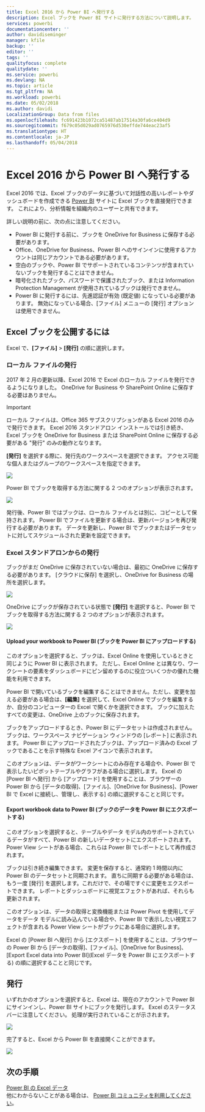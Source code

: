```yaml
---
title: Excel 2016 から Power BI へ発行する
description: Excel ブックを Power BI サイトに発行する方法について説明します。
services: powerbi
documentationcenter: ''
author: davidiseminger
manager: kfile
backup: ''
editor: ''
tags: ''
qualityfocus: complete
qualitydate: ''
ms.service: powerbi
ms.devlang: NA
ms.topic: article
ms.tgt_pltfrm: NA
ms.workload: powerbi
ms.date: 05/02/2018
ms.author: davidi
LocalizationGroup: Data from files
ms.openlocfilehash: fc691423b1072ca51487ab17514a30fa6ce404d9
ms.sourcegitcommit: f679c05d029ad0765976d530effde744eac23af5
ms.translationtype: HT
ms.contentlocale: ja-JP
ms.lasthandoff: 05/04/2018
---
```

# <a name="publish-to-power-bi-from-excel-2016"></a>Excel 2016 から Power BI へ発行する
Excel 2016 では、Excel ブックのデータに基づいて対話性の高いレポートやダッシュボードを作成できる [Power BI](https://powerbi.microsoft.com) サイトに Excel ブックを直接発行できます。 これにより、分析情報を組織内のユーザーと共有できます。

詳しい説明の前に、次の点に注意してください。

* Power BI に発行する前に、ブックを OneDrive for Business に保存する必要があります。
* Office、OneDrive for Business、Power BI へのサインインに使用するアカウントは同じアカウントである必要があります。
* 空白のブックや、Power BI でサポートされているコンテンツが含まれていないブックを発行することはできません。
* 暗号化されたブック、パスワードで保護されたブック、または Information Protection Management が使用されているブックは発行できません。
* Power BI に発行するには、先進認証が有効 (既定値) になっている必要があります。 無効になっている場合、[ファイル] メニューの [発行] オプションは使用できません。

## <a name="to-publish-your-excel-workbook"></a>Excel ブックを公開するには
Excel で、**[ファイル]** > **[発行]** の順に選択します。

### <a name="local-file-publishing"></a>ローカル ファイルの発行
2017 年 2 月の更新以降、Excel 2016 で Excel のローカル ファイルを発行できるようになりました。 OneDrive for Business や SharePoint Online に保存する必要はありません。

> [!IMPORTANT]
> ローカル ファイルは、Office 365 サブスクリプションがある Excel 2016 のみで発行できます。 Excel 2016 スタンドアロン インストールでは引き続き、Excel ブックを OneDrive for Business または SharePoint Online に保存する必要がある "発行" のみの動作となります。
> 
> 

**[発行]** を選択する際に、発行先のワークスペースを選択できます。 アクセス可能な個人またはグループのワークスペースを指定できます。

![](media/service-publish-from-excel/pbi_choose_workspace.png)

Power BI でブックを取得する方法に関する 2 つのオプションが表示されます。

![](media/service-publish-from-excel/pbi_uploadexport3.png)

発行後、Power BI ではブックは、ローカル ファイルとは別に、コピーとして保持されます。 Power BI でファイルを更新する場合は、更新バージョンを再び発行する必要があります。 データを更新し、Power BI でブックまたはデータセットに対してスケジュールされた更新を設定できます。

### <a name="publishing-from-excel-standalone"></a>Excel スタンドアロンからの発行
ブックがまだ OneDrive に保存されていない場合は、最初に OneDrive に保存する必要があります。 [クラウドに保存] を選択し、OneDrive for Business の場所を選択します。

![](media/service-publish-from-excel/pbi_savetoonedrive2.png)

OneDrive にブックが保存されている状態で **[発行]** を選択すると、Power BI でブックを取得する方法に関する 2 つのオプションが表示されます。

![](media/service-publish-from-excel/pbi_uploadexport2.png)

#### <a name="upload-your-workbook-to-power-bi"></a>Upload your workbook to Power BI (ブックを Power BI にアップロードする)
このオプションを選択すると、ブックは、Excel Online を使用しているときと同じように Power BI に表示されます。 ただし、Excel Online とは異なり、ワークシートの要素をダッシュボードにピン留めするのに役立ついくつかの優れた機能を利用できます。

Power BI で開いているブックを編集することはできません。ただし、変更を加える必要がある場合は、**[編集]** を選択して、Excel Online でブックを編集するか、自分のコンピューターの Excel で開くかを選択できます。 ブックに加えたすべての変更は、OneDrive 上のブックに保存されます。

ブックをアップロードするとき、Power BI にデータセットは作成されません。 ブックは、ワークスペース ナビゲーション ウィンドウの [レポート] に表示されます。 Power BI にアップロードされたブックは、アップロード済みの Excel ブックであることを示す特殊な Excel アイコンで表示されます。

このオプションは、データがワークシートにのみ存在する場合や、Power BI で表示したいピボットテーブルやグラフがある場合に選択します。
Excel の [Power BI へ発行] から [アップロード] を使用することは、ブラウザーの Power BI から [データの取得]、[ファイル]、[OneDrive for Business]、[Power BI で Excel に接続し、管理し、表示する] の順に選択することと同じです。

#### <a name="export-workbook-data-to-power-bi"></a>Export workbook data to Power BI (ブックのデータを Power BI にエクスポートする)
このオプションを選択すると、テーブルやデータ モデル内のサポートされているデータがすべて、Power BI の新しいデータセットにエクスポートされます。 Power View シートがある場合、これらは Power BI でレポートとして再作成されます。

ブックは引き続き編集できます。 変更を保存すると、通常約 1 時間以内に Power BI のデータセットと同期されます。 直ちに同期する必要がある場合は、もう一度 [発行] を選択します。これだけで、その場ですぐに変更をエクスポートできます。 レポートとダッシュボードに視覚エフェクトがあれば、それらも更新されます。

このオプションは、データの取得と変換機能または Power Pivot を使用してデータをデータ モデルに読み込んでいる場合や、Power BI で表示したい視覚エフェクトが含まれる Power View シートがブックにある場合に選択します。

Excel の [Power BI へ発行] から [エクスポート] を使用することは、ブラウザーの Power BI から [データの取得]、[ファイル]、[OneDrive for Business]、[Export Excel data into Power BI]\(Excel データを Power BI にエクスポートする) の順に選択することと同じです。

## <a name="publishing"></a>発行
いずれかのオプションを選択すると、Excel は、現在のアカウントで Power BI にサインインし、Power BI サイトにブックを発行します。 Excel のステータス バーに注意してください。 処理が実行されていることが示されます。

![](media/service-publish-from-excel/pbi_publishingstatus.png)

完了すると、Excel から Power BI を直接開くことができます。

![](media/service-publish-from-excel/pbi_gotopbi.png)

## <a name="next-steps"></a>次の手順
[Power BI の Excel データ](service-excel-workbook-files.md)  
他にわからないことがある場合は、 [Power BI コミュニティを利用してください](http://community.powerbi.com/)。

